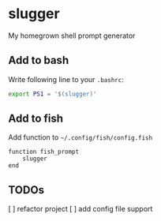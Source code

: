 # slugger

My homegrown shell prompt generator


## Add to bash
Write following line to your `.bashrc`:

```bash
export PS1 = '$(slugger)' 
```

## Add to fish
Add function to `~/.config/fish/config.fish`

```fish
function fish_prompt
    slugger
end  
```

## TODOs
[ ] refactor project
[ ] add config file support
 